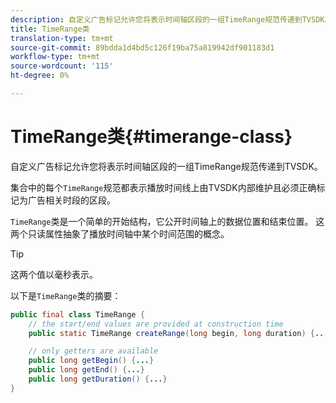 ```yaml
---
description: 自定义广告标记允许您将表示时间轴区段的一组TimeRange规范传递到TVSDK。
title: TimeRange类
translation-type: tm+mt
source-git-commit: 89bdda1d4bd5c126f19ba75a819942df901183d1
workflow-type: tm+mt
source-wordcount: '115'
ht-degree: 0%

---
```



# TimeRange类{#timerange-class}

自定义广告标记允许您将表示时间轴区段的一组TimeRange规范传递到TVSDK。

<!--<a id="section_42EB6D62627A424ABA250E3246EFEFC3"></a>-->

集合中的每个`TimeRange`规范都表示播放时间线上由TVSDK内部维护且必须正确标记为广告相关时段的区段。

`TimeRange`类是一个简单的开始结构，它公开时间轴上的数据位置和结束位置。 这两个只读属性抽象了播放时间轴中某个时间范围的概念。

>[!TIP]
>
>这两个值以毫秒表示。

以下是`TimeRange`类的摘要：

```java
public final class TimeRange {
    // the start/end values are provided at construction time
    public static TimeRange createRange(long begin, long duration) {...} 

    // only getters are available
    public long getBegin() {...} 
    public long getEnd() {...} 
    public long getDuration() {...}
}
```

